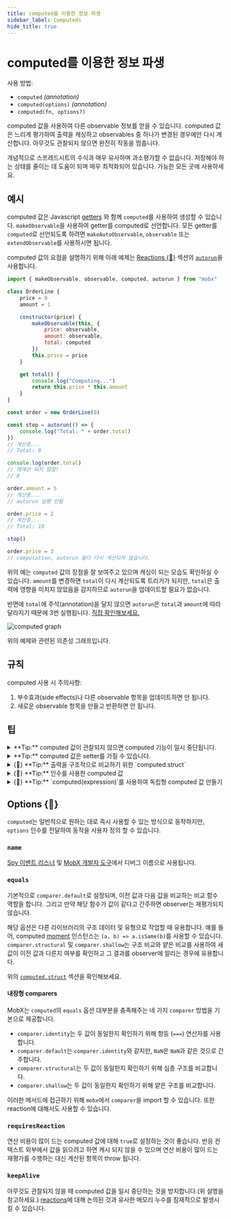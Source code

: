 ```yaml
---
title: computed를 이용한 정보 파생
sidebar_label: Computeds
hide_title: true
---
```


<script async type="text/javascript" src="//cdn.carbonads.com/carbon.js?serve=CEBD4KQ7&placement=mobxjsorg" id="_carbonads_js"></script>

# computed를 이용한 정보 파생

사용 방법:

-   `computed` _(annotation)_
-   `computed(options)` _(annotation)_
-   `computed(fn, options?)`

computed 값을 사용하여 다른 observable 정보를 얻을 수 있습니다.
computed 값은 느리게 평가하여 출력을 캐싱하고 observables 중 하나가 변경된 경우에만 다시 계산합니다.
아무것도 관찰되지 않으면 완전히 작동을 멈춥니다.

개념적으로 스프레드시트의 수식과 매우 유사하며 과소평가할 수 없습니다. 저장해야 하는 상태를 줄이는 데 도움이 되며 매우 최적화되어 있습니다. 가능한 모든 곳에 사용하세요.

## 예시

computed 값은 Javascript [getters](https://developer.mozilla.org/en-US/docs/Web/JavaScript/Reference/Functions/get) 와 함께 `computed`를 사용하여 생성할 수 있습니다.
`makeObservable`을 사용하여 getter를 computed로 선언합니다. 모든 getter를 `computed`로 선언되도록 하려면 `makeAutoObservable`, `observable` 또는 `extendObservable`를 사용하시면 됩니다.

computed 값의 요점을 설명하기 위해 아래 예제는 [Reactions {🚀}](reactions.md) 섹션의 [`autorun`](reactions.md#autorun)을 사용합니다.

```javascript
import { makeObservable, observable, computed, autorun } from "mobx"

class OrderLine {
    price = 0
    amount = 1

    constructor(price) {
        makeObservable(this, {
            price: observable,
            amount: observable,
            total: computed
        })
        this.price = price
    }

    get total() {
        console.log("Computing...")
        return this.price * this.amount
    }
}

const order = new OrderLine(0)

const stop = autorun(() => {
    console.log("Total: " + order.total)
})
// 계산중...
// Total: 0

console.log(order.total)
// 재계산 되지 않음!
// 0

order.amount = 5
// 계산중...
// autorun 실행 안됨

order.price = 2
// 계산중...
// Total: 10

stop()

order.price = 3
// computation, autorun 둘다 다시 계산되지 않습니다.
```

위의 예는 `computed` 값의 장점을 잘 보여주고 있으며 캐싱이 되는 모습도 확인하실 수 있습니다.
`amount`를 변경하면 `total`이 다시 계산되도록 트리거가 되지만,
`total`은 출력에 영향을 미치지 않았음을 감지하므로 `autorun`을 업데이트할 필요가 없습니다.

반면에 `total`에 주석(annotation)을 달지 않으면 `autorun`은 `total`과 `amount`에 따라 달라지기 때문에 3번 실행됩니다.
[직접 확인해보세요.](https://codesandbox.io/s/computed-3cjo9?file=/src/index.tsx)

![computed graph](assets/computed-example.png)

위의 예제와 관련된 의존성 그래프입니다.

## 규칙

computed 사용 시 주의사항:

1. 부수효과(side effects)나 다른 observable 항목을 업데이트하면 안 됩니다.
2. 새로운 observable 항목을 만들고 반환하면 안 됩니다.

## 팁

<details id="computed-suspend"><summary>**Tip:** computed 값이 관찰되지 않으면 computed 기능이 일시 중단됩니다.<a href="#computed-suspend" class="tip-anchor"></a></summary>

MobX에 대해 처음 접하는 사람 중 [Reselect](https://github.com/reduxjs/reselect)와 같은 라이브러리에 익숙한 사람들은 혼란스러울 수도 있습니다. computed 속성을 생성했지만, reaction의 어느 곳에서도 사용되지 않으면 메모되지 않고 필요한 것보다 더 자주 계산되는 것처럼 보입니다.
예를 들어 위의 예시에서  `stop()`을 호출한 후 `console.log(order.total)`를 두 번 호출했다면 값은 두 번 계산됩니다.

따라서 MobX는 접근하지 않는 computed 값에 대해 불필요한 업데이트를 방지하기 위해
사용되지 않는 계산을 자동으로 일시중단 할 수 있습니다. 그러나 computed 속성이 일부 reaction에 사용되고 있지 _않으면_ computed 표현식은 값이 요청될 때마다 평가되므로 일반 속성처럼 작동합니다.

computed 속성만 조작하는 경우 효율적이지 않을 수 있지만, `observer` 및 `autorun`등을 사용하는 프로젝트에 적용하면 매우 효율적입니다.

아래 코드는 위에서 설명한 문제를 보여줍니다.

```javascript
// OrderLine에는 computed 속성인 `total`을 가지고 있습니다.
const line = new OrderLine(2.0)

// reaction 외부에서 `line.total`에 접근하면 매번 다시 계산됩니다.
setInterval(() => {
    console.log(line.total)
}, 60)
```

`keepAlive` 옵션을 사용하여 주석(annotation)을 설정하거나([직접 시도해보세요.](https://codesandbox.io/s/computed-3cjo9?file=/src/index.tsx)) 필요에 따라 나중에 깔끔하게 정리할 수 있는 `autorun(() => { someObject.someComputed })`을 만들어 이를 해결할 수 있습니다.
두 가지 해결방법 다 메모리 누수가 발생할 위험이 있습니다. 여기서 기본 동작을 변경하는 것은 안티 패턴(anti-pattern) 입니다.

또한 MobX는 [`computedRequiresReaction`](configuration.md#computedrequiresreaction-boolean) 옵션을 사용하여 computed 값이 reaction 컨텍스트 외부에서 액세스 될 때 오류를 보고할 수 있습니다.

</details>

<details id="computed-setter"><summary>**Tip:** computed 값은 setter를 가질 수 있습니다.<a href="#computed-setter" class="tip-anchor"></a></summary>

computed 값에 대해 [setter](https://developer.mozilla.org/en-US/docs/Web/JavaScript/Reference/Functions/set)를 정의할 수 있습니다. setter는 computed 속성의 값을 직접적으로 바꿀 수는 없지만,
파생의 "역"으로 사용할 수 있습니다. Setter는 자동으로 action으로 표시됩니다. 

예시:

```javascript
class Dimension {
    length = 2

    constructor() {
        makeAutoObservable(this)
    }

    get squared() {
        return this.length * this.length
    }
    set squared(value) {
        this.length = Math.sqrt(value)
    }
}
```

</details>

<details id="computed-struct"><summary>{🚀} **Tip:** 출력을 구조적으로 비교하기 위한 `computed.struct`<a href="#computed-struct" class="tip-anchor"></a></summary>

computed 값이 이전 계산과 구조적으로 동일한 출력일 때 observer에게 알릴 필요가 없다면 `computed.struct`를 사용하시면 됩니다. `computed.struct`는 observer에게 알리기 전에 참조가 같은지 확인하는 것이 아닌 구조적 비교부터 수행합니다.

예시:

```javascript
class Box {
    width = 0
    height = 0

    constructor() {
        makeObservable(this, {
            x: observable,
            y: observable,
            topRight: computed.struct
        })
    }

    get topRight() {
        return {
            x: this.width,
            y: this.height
        }
    }
}
```

기본적으로 `computed`의 결과는 참조에 의해 비교됩니다. 따라서 위의 예에서 `computed.struct`를 사용하지 않는다면 `topRight`는 항상 새 객체를 생성하므로 이전 출력과 동일한 것으로 간주하지 않습니다.

하지만, 위의 예시에서는 _실제로 `computed.struct`가 필요하지 않습니다_!
computed 값은 일반적으로 백업 값이 변경되는 경우에만 재평가됩니다.
따라서 `topRight`는 `width`와 `height` 변화에만 반응합니다.
이러한 변경사항이 있으면 다른 `topRight` 좌표를 얻을 수 있습니다. `computed.struct`는 캐시 적중이 없고 노력이 낭비되므로 필요하지 않습니다.

실제로 `computed.struct`는 들리는 것처럼 유용하지는 않습니다. 기본 observable의 변경이 여전히 동일한 출력으로 이어질 수 있는 경우에만 사용하세요. 예를 들어 좌표를 반올림하는 경우 기본값이 같지 않더라도 반올림 좌표는 이전에 반올림된 좌표와 같을 수 있습니다.

출력 변경 여부를 확인하는 사용자 지정 옵션은 [`equals`](#equals)를 확인하세요.

</details>

<details id="computed-with-args"><summary>{🚀} **Tip:** 인수를 사용한 computed 값<a href="#computed-with-args" class="tip-anchor"></a></summary>

getter는 인수를 사용하지 않지만, 인수가 필요한 파생 값으로 작업하기 위한 몇 가지 전략은 [여기](computeds-with-args.md)에서 확인해보세요.

</details>

<details id="standalone"><summary>{🚀} **Tip:** `computed(expression)`를 사용하여 독립형 computed 값 만들기<a href="#standalone" class="tip-anchor"></a></summary>

`computed`는 [`observable.box`](api.md#observablebox)가 독립 computed 값을 생성하는 것처럼 함수로 직접 호출할 수 있습니다.
반환된 객체에 `.get()`을 사용하여 computation의 현재 값을 가져옵니다.
이러한 형식의 `computed`는 자주 사용되지는 않지만 "박스화된(boxed)" 계산을 전달해야 하는 경우 유용할 수 있습니다. 이러한 사례 중 하나를 [여기](computeds-with-args.md)에서 확인할 수 있습니다.

</details>

## Options {🚀}

`computed`는 일반적으로 원하는 대로 즉시 사용할 수 있는 방식으로 동작하지만, `options` 인수를 전달하여 동작을 사용자 정의 할 수 있습니다.

### `name`

[Spy 이벤트 리스너](analyzing-reactivity.md#spy) 및 [MobX 개발자 도구](https://github.com/mobxjs/mobx-devtools)에서 디버그 이름으로 사용됩니다.

### `equals`

기본적으로 `comparer.default`로 설정되며, 이전 값과 다음 값을 비교하는 비교 함수 역할을 합니다. 그리고 만약 해당 함수가 값이 같다고 간주하면 observer는 재평가되지 않습니다.

해당 옵션은 다른 라이브러리의 구조 데이터 및 유형으로 작업할 때 유용합니다. 예를 들어, computed [moment](https://momentjs.com/) 인스턴스는 `(a, b) => a.isSame(b)`를 사용할 수 있습니다. `comparer.structural` 및 `comparer.shallow`는 구조 비교와 얕은 비교를 사용하여 새 값이 이전 값과 다른지 여부를 확인하고 그 결과를 observer에 알리는 경우에 유용합니다.

위의 [`computed.struct`](#computed-struct) 섹션을 확인해보세요.

#### 내장형 comparers

MobX는 `computed`의 `equals` 옵션 대부분을 충족해주는 네 가지 `comparer` 방법을 기본으로 제공합니다.

-   `comparer.identity`는 두 값이 동일한지 확인하기 위해 항등 (`===`) 연산자를 사용합니다.
-   `comparer.default`는 `comparer.identity`와 같지만, `NaN`은 `NaN`과 같은 것으로 간주합니다.
-   `comparer.structural`는 두 값이 동일한지 확인하기 위해 심층 구조를 비교합니다.
-   `comparer.shallow`는 두 값이 동일한지 확인하기 위해 얕은 구조를 비교합니다.

이러한 메서드에 접근하기 위해 `mobx`에서 `comparer`을 import 할 수 있습니다. 또한 reaction에 대해서도 사용할 수 있습니다.

### `requiresReaction`

연산 비용이 많이 드는 computed 값에 대해 `true`로 설정하는 것이 좋습니다. 반응 컨텍스트 외부에서 값을 읽으려고 하면 캐시 되지 않을 수 있으며 연산 비용이 많이 드는 재평가를 수행하는 대신 계산된 항목이 throw 됩니다.

### `keepAlive`

아무것도 관찰되지 않을 때 computed 값을 일시 중단하는 것을 방지합니다.(위 설명을 참고하세요.) [reactions](reactions.md#always-dispose-of-reactions)에 대해 논의된 것과 유사한 메모리 누수를 잠재적으로 발생시킬 수 있습니다.
